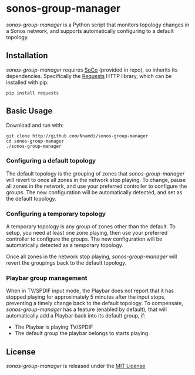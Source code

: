 sonos-group-manager
===================

*sonos-group-manager* is a Python script that monitors topology changes in a Sonos network, and 
supports automatically configuring to a default topology.

Installation
------------

*sonos-group-manager* requires [SoCo](http://python-soco.com) (provided in repo), so inherits its 
dependencies.  Specifically the [Requests](http://docs.python-requests.org) HTTP library, which can
be installed with pip:

```
pip install requests
```

Basic Usage
-----------

Download and run with:

```
git clone http://github.com/Nnamdi/sonos-group-manager
cd sonos-group-manager
./sonos-group-manager
```

### Configuring a default topology

The default topology is the grouping of zones that *sonos-group-manager* will revert to once all 
zones in the network stop playing.  To change, pause all zones in the network, and use your 
preferred controller to configure the groups.  The new configuration will be automatically 
detected, and set as the default topology.

### Configuring a temporary topology

A temporary topology is any group of zones other than the default.  To setup, you need at least one
zone playing, then use your preferred controller to configure the groups.  The new configuration
will be automatically detected as a temporary topology.

Once all zones in the network stop playing, *sonos-group-manager* will revert the groupings back
to the default topology.

### Playbar group management

When in TV/SPDIF input mode, the Playbar does not report that it has stopped playing for 
approximately 5 minutes after the input stops, preventing a timely change back to the default
topology.  To compensate, *sonos-group-manager* has a feature (enabled by default), that will
automatically add a Playbar back into its default group, if:

* The Playbar is playing TV/SPDIF
* The default group the playbar belongs to starts playing

License
-------

*sonos-group-manager* is released under the [MIT License](http://opensource.org/licenses/mit-license.php)
